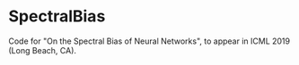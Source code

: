 # SpectralBias
Code for "On the Spectral Bias of Neural Networks", to appear in ICML 2019 (Long Beach, CA). 
